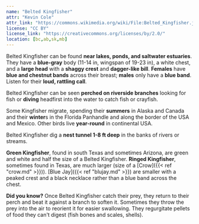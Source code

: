 ```yaml
---
name: "Belted Kingfisher"
attr: "Kevin Cole"
attr_link: "https://commons.wikimedia.org/wiki/File:Belted_Kingfisher.jpg"
license: "CC BY"
license_link: "https://creativecommons.org/licenses/by/2.0/"
location: [bc,ab,sk,mb]
---
```

Belted Kingfisher can be found **near lakes, ponds, and saltwater estuaries**. They have a **blue-gray** body (11-14 in, wingspan of 19-23 in), a white chest, and a **large head** with a **shaggy crest** and **dagger-like bill**. **Females** have **blue and chestnut bands** across their breast; **males** only have a **blue band**. Listen for their **loud, rattling call**. 

Belted Kingfisher can be seen **perched on riverside branches** looking for fish or **diving** headfirst into the water to catch fish or crayfish. 

Some Kingfisher migrate, spending their **summers** in Alaska and Canada and their **winter**s in the Florida Panhandle and along the border of the USA and Mexico. Other birds live **year-round** in continental USA.

Belted Kingfisher dig a **nest tunnel 1-8 ft deep** in the banks of rivers or streams.

**Green Kingfisher**, found in south Texas and sometimes Arizona, are green and white and half the size of a Belted Kingfisher. **Ringed Kingfisher**, sometimes found in Texas, are much larger (size of a [Crow]({{< ref "crow.md" >}})). [Blue Jay]({{< ref "blujay.md" >}}) are smaller with a peaked crest and a black necklace rather than a blue band across the chest.

**Did you know?** Once Belted Kingfisher catch their prey, they return to their perch and beat it against a branch to soften it. Sometimes they throw the prey into the air to reorient it for easier swallowing. They regurgitate pellets of food they can't digest (fish bones and scales, shells).
